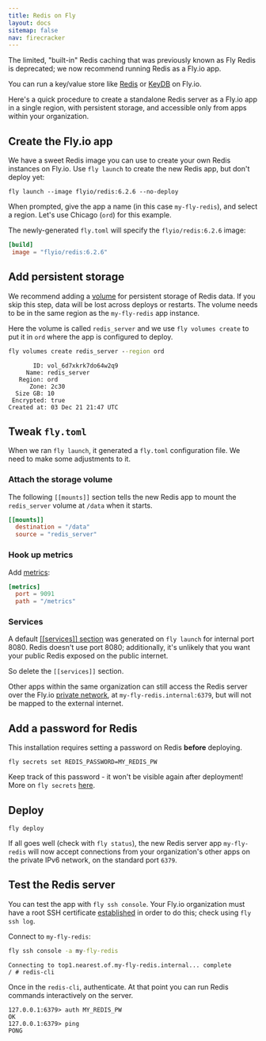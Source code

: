 ```yaml
---
title: Redis on Fly
layout: docs
sitemap: false
nav: firecracker
---
```



<div class="callout">

The limited, "built-in" Redis caching that was previously known as Fly Redis is deprecated; we now recommend running Redis as a Fly.io app.

</div>

You can run a key/value store like [Redis](https://redis.io) or [KeyDB](https://keydb.dev/) on Fly.io.

Here's a quick procedure to  create a standalone Redis server as a Fly.io app in a single region, with persistent storage, and accessible only from apps within your organization.

## Create the Fly.io app

We have a sweet Redis image you can use to create your own Redis instances on Fly.io. Use `fly launch` to create the new Redis app, but don't deploy yet:

`fly launch --image flyio/redis:6.2.6 --no-deploy`

When prompted,  give the app a name (in this case `my-fly-redis`), and select a region. Let's use Chicago (`ord`) for this example.

The newly-generated `fly.toml` will specify the `flyio/redis:6.2.6` image:

```toml
[build] 
 image = "flyio/redis:6.2.6"
```

## Add persistent storage

We recommend adding a [volume](https://fly.io/docs/reference/volumes/) for persistent storage of Redis data. If you skip this step, data will be lost across deploys or restarts. The volume needs to be in the same region as the `my-fly-redis` app instance.

Here the volume is called `redis_server` and we use `fly volumes create` to put it in `ord` where the app is configured to deploy.

```cmd
fly volumes create redis_server --region ord
```
```output
       ID: vol_6d7xkrk7do64w2q9 
     Name: redis_server 
   Region: ord
      Zone: 2c30 
  Size GB: 10 
 Encrypted: true 
Created at: 03 Dec 21 21:47 UTC
```

## Tweak `fly.toml`

When we ran `fly launch`, it generated a `fly.toml` configuration file. We need to make some adjustments to it.

### Attach the storage volume

The following `[[mounts]]` section tells the new Redis app to mount the `redis_server` volume at `/data` when it starts.

```toml
[[mounts]]
  destination = "/data"
  source = "redis_server"
```

### Hook up metrics

Add [metrics](https://fly.io/docs/reference/metrics/):

```toml
[metrics]
  port = 9091
  path = "/metrics"
```

### Services

A default [[[services]] section](https://fly.io/docs/reference/configuration/#the-services-sections) was generated on `fly launch` for internal port 8080. Redis doesn't use port 8080; additionally, it's unlikely that you want your public Redis exposed on the public internet.

So delete the `[[services]]` section.

Other apps within the same organization can still access the Redis server over the Fly.io [private network](https://fly.io/docs/reference/private-networking/), at `my-fly-redis.internal:6379`, but will not be mapped to the external internet.

## Add a password for Redis

This installation requires setting a password on Redis **before** deploying.

`fly secrets set REDIS_PASSWORD=MY_REDIS_PW`

<div class="callout">

Keep track of this password - it won't be visible again after deployment! More on `fly secrets`  [here](https://fly.io/docs/flyctl/secrets/).

</div>

## Deploy

`fly deploy`

If all goes well (check with `fly status`), the new Redis server app `my-fly-redis` will now accept connections from your organization's other apps on the private IPv6 network, on the standard port `6379`.

## Test the Redis server

You can test the app with `fly ssh console`. Your Fly.io organization must have a root SSH certificate [established](https://fly.io/docs/flyctl/ssh-establish/) in order to do this; check using `fly ssh log`.

Connect to `my-fly-redis`:

```cmd
fly ssh console -a my-fly-redis
```

```output
Connecting to top1.nearest.of.my-fly-redis.internal... complete
/ # redis-cli
```

Once in the `redis-cli`, authenticate. At that point you can run Redis commands interactively on the server.

```output
127.0.0.1:6379> auth MY_REDIS_PW
OK
127.0.0.1:6379> ping
PONG
```

